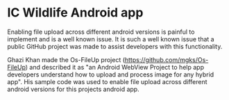 # IC Wildlife Android app

Enabling file upload across different android versions is painful to implement and is a well known issue.
It is such a well known issue that a public GitHub project was made to assist developers with this functionality. 

Ghazi Khan made the Os-FileUp project (https://github.com/mgks/Os-FileUp) and described it as "an Android WebView Project to help app developers understand how to upload and process image for any hybrid app". 
His sample code was used to enable file upload across different android versions for this projects android app.